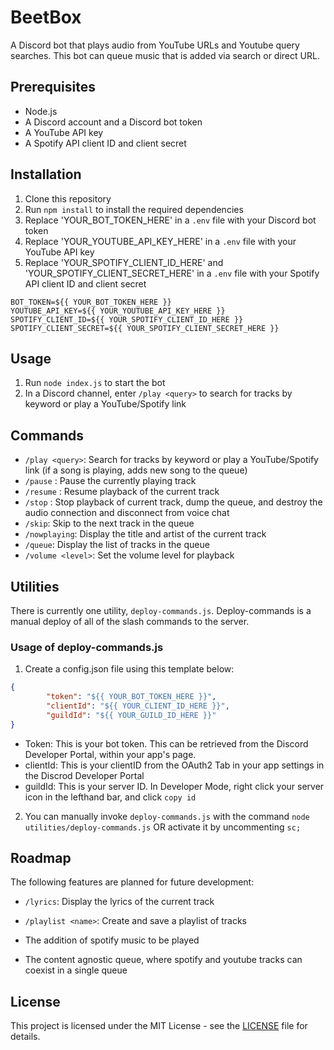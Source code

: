 # BeetBox

A Discord bot that plays audio from YouTube URLs and Youtube query searches. This bot can queue music that is added via search or direct URL. 

## Prerequisites

- Node.js
- A Discord account and a Discord bot token
- A YouTube API key
- A Spotify API client ID and client secret

## Installation

1. Clone this repository
2. Run `npm install` to install the required dependencies
3. Replace 'YOUR_BOT_TOKEN_HERE' in a `.env` file with your Discord bot token
4. Replace 'YOUR_YOUTUBE_API_KEY_HERE' in a `.env` file with your YouTube API key
5. Replace 'YOUR_SPOTIFY_CLIENT_ID_HERE' and 'YOUR_SPOTIFY_CLIENT_SECRET_HERE' in a `.env` file with your Spotify API client ID and client secret

```
BOT_TOKEN=${{ YOUR_BOT_TOKEN_HERE }}
YOUTUBE_API_KEY=${{ YOUR_YOUTUBE_API_KEY_HERE }}
SPOTIFY_CLIENT_ID=${{ YOUR_SPOTIFY_CLIENT_ID_HERE }}
SPOTIFY_CLIENT_SECRET=${{ YOUR_SPOTIFY_CLIENT_SECRET_HERE }}
```

## Usage

1. Run `node index.js` to start the bot
2. In a Discord channel, enter `/play <query>` to search for tracks by keyword or play a YouTube/Spotify link

## Commands

- `/play <query>`: Search for tracks by keyword or play a YouTube/Spotify link (if a song is playing, adds new song to the queue)
- `/pause` : Pause the currently playing track
- `/resume` : Resume playback of the current track
- `/stop` : Stop playback of current track, dump the queue, and destroy the audio connection and disconnect from voice chat
- `/skip`: Skip to the next track in the queue
- `/nowplaying`: Display the title and artist of the current track
- `/queue`: Display the list of tracks in the queue
- `/volume <level>`: Set the volume level for playback

## Utilities

There is currently one utility, `deploy-commands.js`. Deploy-commands is a manual deploy of all of the slash commands to the server.

### Usage of deploy-commands.js

1. Create a config.json file using this template below: 

```json
{
        "token": "${{ YOUR_BOT_TOKEN_HERE }}",
        "clientId": "${{ YOUR_CLIENT_ID_HERE }}",
        "guildId": "${{ YOUR_GUILD_ID_HERE }}"
}
```

- Token: This is your bot token. This can be retrieved from the Discord Developer Portal, within your app's page.
- clientId: This is your clientID from the OAuth2 Tab in your app settings in the Discrod Developer Portal 
- guildId: This is your server ID. In Developer Mode, right click your server icon in the lefthand bar, and click `copy id`

2. You can manually invoke `deploy-commands.js` with the command `node utilities/deploy-commands.js` OR activate it by uncommenting `sc;`

## Roadmap

The following features are planned for future development:

- `/lyrics`: Display the lyrics of the current track
- `/playlist <name>`: Create and save a playlist of tracks

- The addition of spotify music to be played
- The content agnostic queue, where spotify and youtube tracks can coexist in a single queue

## License

This project is licensed under the MIT License - see the [LICENSE](LICENSE) file for details.
